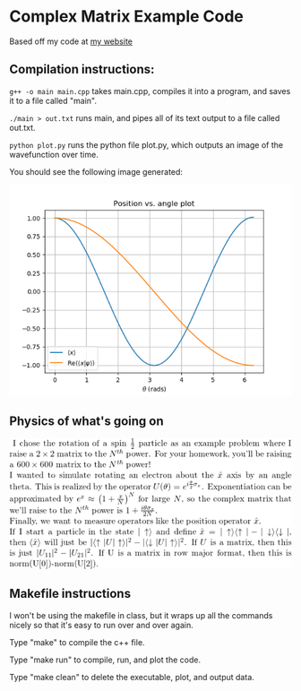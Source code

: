 Complex Matrix Example Code
===

Based off my code at [my website](http://dkmoore.physics.ucsd.edu/2018-04-16/Matrix/)

Compilation instructions: 
---

`g++ -o main main.cpp` takes main.cpp, compiles it into a program, and saves it to a file called "main".

`./main > out.txt` runs main, and pipes all of its text output to a file called out.txt.

`python plot.py` runs the python file plot.py, which outputs an image of the wavefunction over time.

You should see the following image generated:

![Rotating spin 1/2 particle plot](plot.png)

Physics of what's going on
---

![](latexcode.png)

Makefile instructions
---

I won't be using the makefile in class, but it wraps up all the commands nicely so that it's easy to run over and over again.

Type "make" to compile the c++ file.

Type "make run" to compile, run, and plot the code.

Type "make clean" to delete the executable, plot, and output data.

